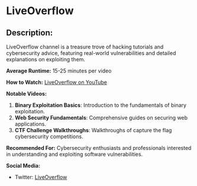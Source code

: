 # LiveOverflow

## Description:

LiveOverflow channel is a treasure trove of hacking tutorials and cybersecurity advice, featuring real-world vulnerabilities and detailed explanations on exploiting them.

**Average Runtime:**
15-25 minutes per video

**How to Watch:**
[LiveOverflow on YouTube](https://www.youtube.com/channel/UClcE-kVhqyiHCcjYwcpfj9w)

**Notable Videos:**

1. **Binary Exploitation Basics**: Introduction to the fundamentals of binary exploitation.
2. **Web Security Fundamentals**: Comprehensive guides on securing web applications.
3. **CTF Challenge Walkthroughs**: Walkthroughs of capture the flag cybersecurity competitions.

**Recommended For:**
Cybersecurity enthusiasts and professionals interested in understanding and exploiting software vulnerabilities.

**Social Media:**

- Twitter: [LiveOverflow](https://twitter.com/LiveOverflow)
